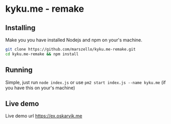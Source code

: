 # kyku.me - remake
## Installing
Make you you have installed Nodejs and npm on your's machine.

```sh
git clone https://github.com/marszello/kyku.me-remake.git
cd kyku.me-remake && npm install
```

## Running
Simple, just run `node index.js` or use `pm2 start index.js --name kyku.me` (if you have this on your's machine)

## Live demo
Live demo url <https://ex.oskarvik.me>